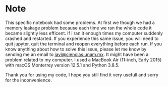 # Note
This specific notebook had some problems. At first we though we had a memory leakage problem because each time we ran the whole code it became slightly less efficent. If i ran it enough times my computer suddenly crashed and restarted.
If you experience this same issue, you will need to quit jupyter, quit the terminal and reopen everything before each run. If you know anything about how to solve this issue, please let me know by sending me an email to javi@ciencias.unam.mx. 
It might have been a problem related to my computer. I used a MacBook Air (11-inch, Early 2015) with macOS Monterrey version 12.5.1 and Python 3.8.5. 

Thank you for using my code, I hope you still find it very usefull and sorry for the inconvenience. 
